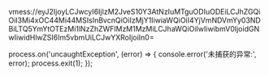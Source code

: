 vmess://eyJ2IjoyLCJwcyI6IjIzM2JveS10Y3AtNzIuMTguODIuODEiLCJhZGQiOiI3Mi4xOC44Mi44MSIsInBvcnQiOiIzMjY1IiwiaWQiOiI4YjVmNDVmYy03NDBiLTQ5YmYtOTEzMi1lNzZhZWFlMzM1MzMiLCJhaWQiOiIwIiwibmV0IjoidGNwIiwidHlwZSI6Im5vbmUiLCJwYXRoIjoiIn0=


process.on('uncaughtException', (error) => {
  console.error('未捕获的异常:', error);
  process.exit(1);
});
